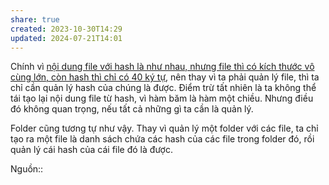 ```yaml
---
share: true
created: 2023-10-30T14:29
updated: 2024-07-21T14:01
---
```

Chính vì [nội dung file với hash là như nhau, nhưng file thì có kích thước vô cùng lớn, còn hash thì chỉ có 40 ký tự](./C%C3%B3%20th%E1%BB%83%20xem%20n%E1%BB%99i%20dung%20file%20v%E1%BB%9Bi%20hash%20l%C3%A0%20nh%C6%B0%20nhau.%20Nh%C6%B0ng%20file%20th%C3%AC%20c%C3%B3%20th%E1%BB%83%20c%C3%B3%20k%C3%ADch%20th%C6%B0%E1%BB%9Bc%20v%C3%B4%20c%C3%B9ng%20l%E1%BB%9Bn,%20c%C3%B2n%20hash%20th%C3%AC%20lu%C3%B4n%20ch%E1%BB%89%20c%C3%B3%2040%20k%C3%BD%20t%E1%BB%B1.md), nên thay vì ta phải quản lý file, thì ta chỉ cần quản lý hash của chúng là được. Điểm trừ tất nhiên là ta không thể tái tạo lại nội dung file từ hash, vì hàm băm là hàm một chiều. Nhưng điều đó không quan trọng, nếu tất cả những gì ta cần là quản lý.

Folder cũng tương tự như vậy. Thay vì quản lý một folder với các file, ta chỉ tạo ra một file là danh sách chứa các hash của các file trong folder đó, rồi quản lý cái hash của cái file đó là được. 

Nguồn:: 